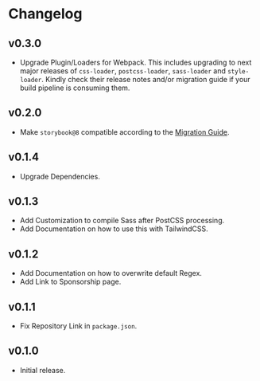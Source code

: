 # Changelog

## v0.3.0

- Upgrade Plugin/Loaders for Webpack. This includes upgrading to next major releases of `css-loader`, `postcss-loader`, `sass-loader` and `style-loader`. Kindly check their release notes and/or migration guide if your build pipeline is consuming them.

## v0.2.0

- Make `storybook@8` compatible according to the [Migration Guide](https://storybook.js.org/docs/8.0/addons/addon-migration-guide#key-changes-for-addons).

## v0.1.4

- Upgrade Dependencies.

## v0.1.3

- Add Customization to compile Sass after PostCSS processing.
- Add Documentation on how to use this with TailwindCSS.

## v0.1.2

- Add Documentation on how to overwrite default Regex.
- Add Link to Sponsorship page.

## v0.1.1

- Fix Repository Link in `package.json`.

## v0.1.0

- Initial release.
